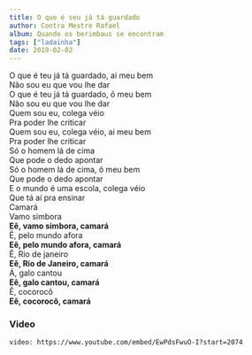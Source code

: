 ```yaml
---
title: O que é seu já tá guardado
author: Contra Mestre Rafael
album: Quando os berimbaus se encontram
tags: ["ladainha"]
date: 2019-02-02
---
```


O que é teu já tá guardado, ai meu bem  
Não sou eu que vou lhe dar  
O que é teu já tá guardado, ô meu bem  
Não sou eu que vou lhe dar  
Quem sou eu, colega véio  
Pra poder lhe criticar  
Quem sou eu, colega véio, ai meu bem  
Pra poder lhe criticar  
Só o homem lá de cima  
Que pode o dedo apontar  
Só o homem lá de cima, ô meu bem  
Que pode o dedo apontar  
E o mundo é uma escola, colega véio  
Que tá aí pra ensinar  
Camará  
Vamo simbora  
**Eê, vamo simbora, camará**  
Ê, pelo mundo afora  
**Eê, pelo mundo afora, camará**  
Ê, Rio de janeiro  
**Eê, Rio de Janeiro, camará**  
Á, galo cantou  
**Eê, galo cantou, camará**  
Ê, cocorocô  
**Eê, cocorocô, camará**

### Video

`video: https://www.youtube.com/embed/EwPdsFwuO-I?start=2074`
